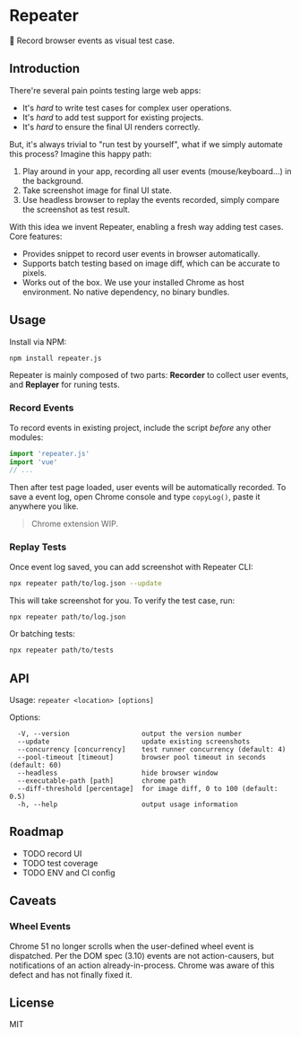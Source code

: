 # Repeater
📼 Record browser events as visual test case.


## Introduction
There're several pain points testing large web apps:

* It's *hard* to write test cases for complex user operations.
* It's *hard* to add test support for existing projects.
* It's *hard* to ensure the final UI renders correctly.

But, it's always trivial to "run test by yourself", what if we simply automate this process? Imagine this happy path:

1. Play around in your app, recording all user events (mouse/keyboard...) in the background.
2. Take screenshot image for final UI state.
3. Use headless browser to replay the events recorded, simply compare the screenshot as test result.

With this idea we invent Repeater, enabling a fresh way adding test cases. Core features:

* Provides snippet to record user events in browser automatically.
* Supports batch testing based on image diff, which can be accurate to pixels. 
* Works out of the box. We use your installed Chrome as host environment. No native dependency, no binary bundles.


## Usage
Install via NPM:

``` bash
npm install repeater.js
```

Repeater is mainly composed of two parts: **Recorder** to collect user events, and **Replayer** for runing tests.

### Record Events
To record events in existing project, include the script *before* any other modules:  

``` js
import 'repeater.js'
import 'vue'
// ...
```

Then after test page loaded, user events will be automatically recorded. To save a event log, open Chrome console and type `copyLog()`, paste it anywhere you like.

> Chrome extension WIP.

### Replay Tests
Once event log saved, you can add screenshot with Repeater CLI:

``` bash
npx repeater path/to/log.json --update
```

This will take screenshot for you. To verify the test case, run:

``` bash
npx repeater path/to/log.json
```

Or batching tests:

``` bash
npx repeater path/to/tests
```


## API
Usage: `repeater <location> [options]`

Options:

``` text
  -V, --version                  output the version number
  --update                       update existing screenshots
  --concurrency [concurrency]    test runner concurrency (default: 4)
  --pool-timeout [timeout]       browser pool timeout in seconds (default: 60)
  --headless                     hide browser window
  --executable-path [path]       chrome path
  --diff-threshold [percentage]  for image diff, 0 to 100 (default: 0.5)
  -h, --help                     output usage information
```


## Roadmap
* TODO record UI
* TODO test coverage
* TODO ENV and CI config


## Caveats

### Wheel Events
Chrome 51 no longer scrolls when the user-defined wheel event is dispatched. Per the DOM spec (3.10) events are not action-causers, but notifications of an action already-in-process. Chrome was aware of this defect and has not finally fixed it.


## License
MIT
